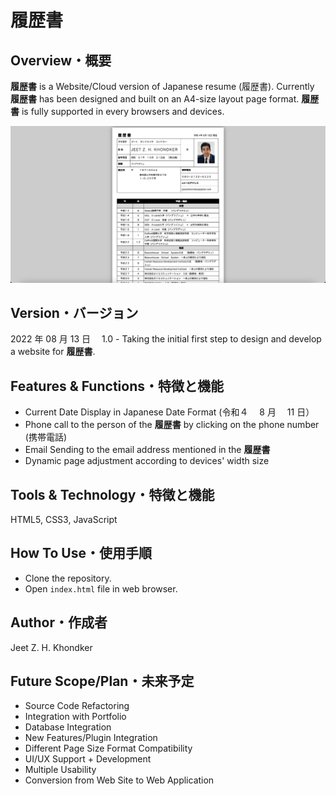 # 履歴書

## Overview・概要

**履歴書** is a Website/Cloud version of Japanese resume (履歴書). Currently **履歴書** has been designed and built on an A4-size layout page format. **履歴書** is fully supported in every browsers and devices.

![Screenshot](images/cover-image.png)

## Version・バージョン

2022 年 08 月 13 日　 1.0 - Taking the initial first step to design and develop a website for **履歴書**.

## Features & Functions・特徴と機能

- Current Date Display in Japanese Date Format (令和４　 8 月　 11 日）
- Phone call to the person of the **履歴書** by clicking on the phone number (携帯電話)
- Email Sending to the email address mentioned in the **履歴書**
- Dynamic page adjustment according to devices' width size

## Tools & Technology・特徴と機能

HTML5, CSS3, JavaScript

## How To Use・使用手順

- Clone the repository.
- Open `index.html` file in web browser.

## Author・作成者

Jeet Z. H. Khondker

## Future Scope/Plan・未来予定

- Source Code Refactoring
- Integration with Portfolio
- Database Integration
- New Features/Plugin Integration
- Different Page Size Format Compatibility
- UI/UX Support + Development
- Multiple Usability
- Conversion from Web Site to Web Application
